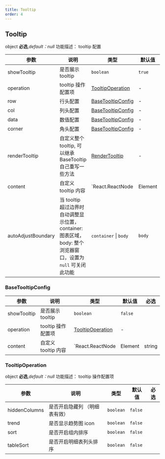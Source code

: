 ```yaml
---
title: Tooltip
order: 4
---
```


## Tooltip

object **必选**,_default：null_ 功能描述： tooltip 配置

| 参数               | 说明                                                         | 类型                                    | 默认值 | 必选 |
| ------------------ | ------------------------------------------------------------ | --------------------------------------- | ------ | :--: |
| showTooltip        | 是否展示 tooltip                                             | `boolean`                               | `true` |      |
| operation          | tooltip 操作配置项                                           | [TooltipOperation](#tooltipoperation)   | -      |      |
| row                | 行头配置                                                     | [BaseTooltipConfig](#basetooltipconfig) | -      |      |
| col                | 列头配置                                                     | [BaseTooltipConfig](#basetooltipconfig) | -      |      |
| data               | 数值配置                                                     | [BaseTooltipConfig](#basetooltipconfig) | -      |      |
| corner             | 角头配置                                                     | [BaseTooltipConfig](#basetooltipconfig) | -      |      |
| renderTooltip      | 自定义整个 tooltip, 可以继承 BaseTooltip 自己重写一些方法    | [RenderTooltip](#rendertooltip)         | -      |      |
| content   | 自定义 tooltip 内容                                      | `React.ReactNode | Element | string |` 或者 `(cell, detail) => React.ReactNode | Element | string`                         | -      |      |
| autoAdjustBoundary | 当 tooltip 超过边界时自动调整显示位置，container: 图表区域，body: 整个浏览器窗口，设置为 `null` 可关闭此功能 | `container` \| `body`                   | `body` |      |

### BaseTooltipConfig

| 参数             | 说明                    | 类型                                  | 默认值 | 必选 |
| ---------------- | ----------------------- | ------------------------------------- | ------ | :--: |
| showTooltip      | 是否展示 tooltip        | `boolean`                             | `false` |      |
| operation        | tooltip 操作配置项      | [TooltipOperation](#tooltipoperation) | -      |      |
| content | 自定义 tooltip 内容 | `React.ReactNode | Element | string |` 或者 `(cell, detail) => React.ReactNode | Element | string`                       | -      |      |

### TooltipOperation

object **必选**,_default：null_ 功能描述： tooltip 操作配置项

| 参数          | 说明                          | 类型      | 默认值  | 必选 |
| ------------- | ----------------------------- | --------- | ------- | :--: |
| hiddenColumns | 是否开启隐藏列 （明细表有效）   | `boolean` | `false`  |      |
| trend         | 是否显示趋势图 icon           | `boolean` | `false` |      |
| sort          | 是否开启组内排序              | `boolean` | `false` |      |
| tableSort     | 是否开启明细表列头排序         | `boolean` | `false` |      |
